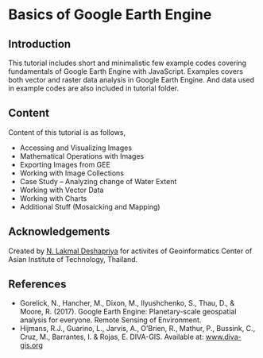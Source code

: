 # Basics of Google Earth Engine

## Introduction

This tutorial includes short and minimalistic few example codes covering fundamentals of Google Earth Engine with JavaScript. Examples covers both vector and raster data analysis in Google Earth Engine. And data used in example codes are also included in tutorial folder. 

## Content

Content of this tutorial is as follows,
* Accessing and Visualizing Images
* Mathematical Operations with Images
* Exporting Images from GEE
* Working with Image Collections
* Case Study – Analyzing change of Water Extent
* Working with Vector Data
* Working with Charts
* Additional Stuff (Mosaicking and Mapping)

## Acknowledgements

Created by [N. Lakmal Deshapriya](https://github.com/lakmalnd) for activites of Geoinformatics Center of Asian Institute of Technology, Thailand.

## References 
* Gorelick, N., Hancher, M., Dixon, M., Ilyushchenko, S., Thau, D., & Moore, R. (2017). Google Earth Engine: Planetary-scale geospatial analysis for everyone. Remote Sensing of Environment.
* Hijmans, R.J., Guarino, L., Jarvis, A., O’Brien, R., Mathur, P., Bussink, C., Cruz, M., Barrantes, I. & Rojas, E. DIVA-GIS. Available at: www.diva-gis.org
